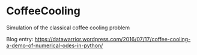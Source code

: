 CoffeeCooling
=============

Simulation of the classical coffee cooling problem

Blog entry: https://datawarrior.wordpress.com/2016/07/17/coffee-cooling-a-demo-of-numerical-odes-in-python/